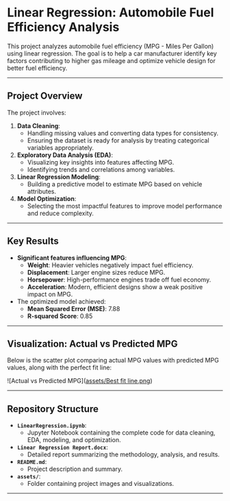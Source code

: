 # Linear Regression: Automobile Fuel Efficiency Analysis

This project analyzes automobile fuel efficiency (MPG - Miles Per Gallon) using linear regression. The goal is to help a car manufacturer identify key factors contributing to higher gas mileage and optimize vehicle design for better fuel efficiency.

---

## Project Overview

The project involves:
1. **Data Cleaning**:
   - Handling missing values and converting data types for consistency.
   - Ensuring the dataset is ready for analysis by treating categorical variables appropriately.
2. **Exploratory Data Analysis (EDA)**:
   - Visualizing key insights into features affecting MPG.
   - Identifying trends and correlations among variables.
3. **Linear Regression Modeling**:
   - Building a predictive model to estimate MPG based on vehicle attributes.
4. **Model Optimization**:
   - Selecting the most impactful features to improve model performance and reduce complexity.

---

## Key Results

- **Significant features influencing MPG**:
  - **Weight**: Heavier vehicles negatively impact fuel efficiency.
  - **Displacement**: Larger engine sizes reduce MPG.
  - **Horsepower**: High-performance engines trade off fuel economy.
  - **Acceleration**: Modern, efficient designs show a weak positive impact on MPG.
- The optimized model achieved:
  - **Mean Squared Error (MSE)**: 7.88
  - **R-squared Score**: 0.85

---

## Visualization: Actual vs Predicted MPG

Below is the scatter plot comparing actual MPG values with predicted MPG values, along with the perfect fit line:

![Actual vs Predicted MPG]([assets/Best fit line.png](https://github.com/hassan1030/Linear-Regression/blob/main/assets/Best%20fit%20line.png))

---

## Repository Structure

- **`LinearRegression.ipynb`**:
  - Jupyter Notebook containing the complete code for data cleaning, EDA, modeling, and optimization.
- **`Linear Regression Report.docx`**:
  - Detailed report summarizing the methodology, analysis, and results.
- **`README.md`**:
  - Project description and summary.
- **`assets/`**:
  - Folder containing project images and visualizations.

---

